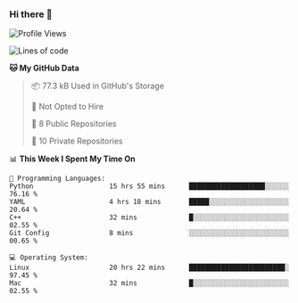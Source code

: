 ### Hi there 👋

<!--
**huayuan4396/huayuan4396** is a ✨ _special_ ✨ repository because its `README.md` (this file) appears on your GitHub profile.

Here are some ideas to get you started:

- 🔭 I’m currently working on ...
- 🌱 I’m currently learning ...
- 👯 I’m looking to collaborate on ...
- 🤔 I’m looking for help with ...
- 💬 Ask me about ...
- 📫 How to reach me: ...
- 😄 Pronouns: ...
- ⚡ Fun fact: ...
-->

<!--START_SECTION:waka-->
![Profile Views](http://img.shields.io/badge/Profile%20Views-1-blue)

![Lines of code](https://img.shields.io/badge/From%20Hello%20World%20I%27ve%20Written-5.7%20thousand%20lines%20of%20code-blue)

**🐱 My GitHub Data** 

> 📦 77.3 kB Used in GitHub's Storage 
 > 
> 🚫 Not Opted to Hire
 > 
> 📜 8 Public Repositories 
 > 
> 🔑 10 Private Repositories 
 > 
📊 **This Week I Spent My Time On** 

```text
💬 Programming Languages: 
Python                   15 hrs 55 mins      ███████████████████░░░░░░   76.16 % 
YAML                     4 hrs 18 mins       █████░░░░░░░░░░░░░░░░░░░░   20.64 % 
C++                      32 mins             █░░░░░░░░░░░░░░░░░░░░░░░░   02.55 % 
Git Config               8 mins              ░░░░░░░░░░░░░░░░░░░░░░░░░   00.65 % 

💻 Operating System: 
Linux                    20 hrs 22 mins      ████████████████████████░   97.45 % 
Mac                      32 mins             █░░░░░░░░░░░░░░░░░░░░░░░░   02.55 % 
```


<!--END_SECTION:waka-->
